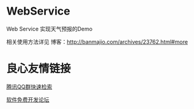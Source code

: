 # WebService

Web Service 实现天气预报的Demo

相关使用方法详见 博客：http://banmajio.com/archives/23762.html#more


 # 良心友情链接

[腾讯QQ群快速检索](http://u.720life.cn/s/8cf73f7c)

[软件免费开发论坛](http://u.720life.cn/s/bbb01dc0)